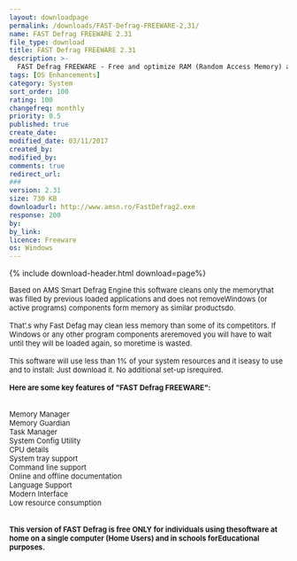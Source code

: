 ```yaml
---
layout: downloadpage
permalink: /downloads/FAST-Defrag-FREEWARE-2,31/
name: FAST Defrag FREEWARE 2.31
file_type: download
title: FAST Defrag FREEWARE 2.31
description: >-
  FAST Defrag FREEWARE - Free and optimize RAM (Random Access Memory) and the swap-file usage
tags: [OS Enhancements]
category: System
sort_order: 100
rating: 100
changefreq: monthly
priority: 0.5
published: true
create_date: 
modified_date: 03/11/2017
created_by: 
modified_by: 
comments: true
redirect_url: 
### 
version: 2.31
size: 730 KB
downloadurl: http://www.amsn.ro/FastDefrag2.exe
response: 200
by: 
by_link: 
licence: Freeware
os: Windows
---
```


{% include download-header.html download=page%}

<p style="fix-download-text !important">
<p><font size="2">Based on AMS Smart Defrag Engine this software cleans only the memorythat was filled by previous loaded applications and does not removeWindows (or active programs) components form memory as similar productsdo. <br />
<br />
That’.s why Fast Defag may clean less memory than some of its competitors. If Windows or any other program components areremoved you will have to wait until they will be loaded again, so moretime is wasted. <br />
<br />
This software will use less than 1% of your system resources and it iseasy to use and to install: Just download it. No additional set-up isrequired.<br />
<br />
<span><strong>Here are some key features of "FAST Defrag FREEWARE":</strong></span><br />
<br />
<br />
Memory Manager <br />
Memory Guardian <br />
Task Manager <br />
System Config Utility <br />
CPU details <br />
System tray support <br />
Command line support <br />
Online and offline documentation <br />
Language Support <br />
Modern Interface <br />
Low resource consumption <br />
<br />
<br />
<strong>This version of FAST Defrag is free ONLY for individuals using thesoftware at home on a single computer (Home Users) and in schools forEducational purposes.</strong></font></p></p>
